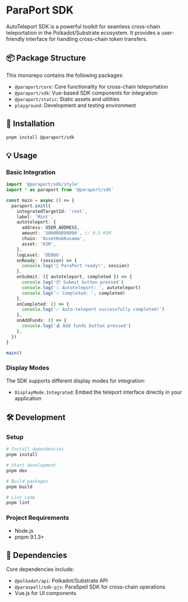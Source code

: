 # ParaPort SDK

AutoTeleport SDK is a powerful toolkit for seamless cross-chain teleportation in the Polkadot/Substrate ecosystem. It provides a user-friendly interface for handling cross-chain token transfers.

## 📦 Package Structure

This monorepo contains the following packages:

- `@paraport/core`: Core functionality for cross-chain teleportation
- `@paraport/sdk`: Vue-based SDK components for integration
- `@paraport/static`: Static assets and utilities
- `playground`: Development and testing environment

## 🚀 Installation

```bash
pnpm install @paraport/sdk
```

## 💡 Usage

### Basic Integration

```typescript
import '@paraport/sdk/style'
import * as paraport from '@paraport/sdk'

const main = async () => {
  paraport.init({
    integratedTargetId: 'root',
    label: 'Mint',
    autoteleport: {
      address: USER_ADDRESS,
      amount: '500000000000', // 0.5 KSM
      chain: 'AssetHubKusama',
      asset: 'KSM',
    },
    logLevel: 'DEBUG',
    onReady: (session) => {
      console.log('🚀 ParaPort ready!', session)
    },
    onSubmit: ({ autoteleport, completed }) => {
      console.log('📦 Submit button pressed')
      console.log('💥 Autoteleport: ', autoteleport)
      console.log('✅ Completed: ', completed)
    },
    onCompleted: () => {
      console.log('✅ Auto-teleport successfully completed!')
    },
    onAddFunds: () => {
      console.log('💰 Add funds button pressed')
    },
  })
}

main()
```

### Display Modes

The SDK supports different display modes for integration:

- `DisplayMode.Integrated`: Embed the teleport interface directly in your application

## 🛠️ Development

### Setup

```bash
# Install dependencies
pnpm install

# Start development
pnpm dev

# Build packages
pnpm build

# Lint code
pnpm lint
```

### Project Requirements

- Node.js
- pnpm 9.1.3+

## 🔗 Dependencies

Core dependencies include:

- `@polkadot/api`: Polkadot/Substrate API
- `@paraspell/sdk-pjs`: ParaSpell SDK for cross-chain operations
- Vue.js for UI components
